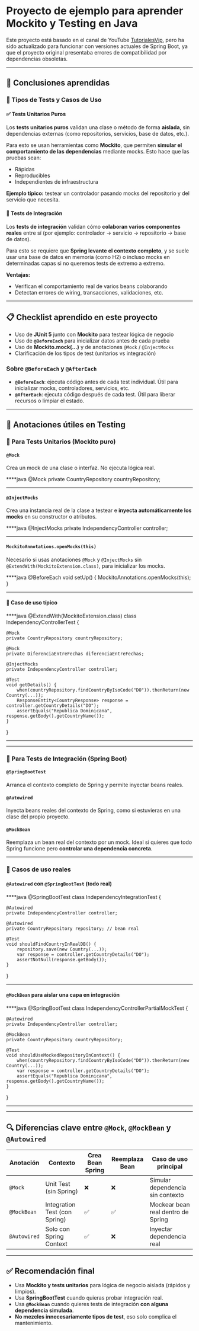# Proyecto de ejemplo para aprender Mockito y Testing en Java

Este proyecto está basado en el canal de YouTube [TutorialesVip](https://www.youtube.com/playlist?list=PL2z4kxQgmfSF6-yGrHPgCSrvUw3uFnunZ), pero ha sido actualizado para funcionar con versiones actuales de Spring Boot, ya que el proyecto original presentaba errores de compatibilidad por dependencias obsoletas.

---

## 🧠 Conclusiones aprendidas

### 🧪 Tipos de Tests y Casos de Uso

#### ✅ Tests Unitarios Puros

Los **tests unitarios puros** validan una clase o método de forma **aislada**, sin dependencias externas (como repositorios, servicios, base de datos, etc.).

Para esto se usan herramientas como **Mockito**, que permiten **simular el comportamiento de las dependencias** mediante mocks. Esto hace que las pruebas sean:

- Rápidas
- Reproducibles
- Independientes de infraestructura

**Ejemplo típico:** testear un controlador pasando mocks del repositorio y del servicio que necesita.

#### 🧩 Tests de Integración

Los **tests de integración** validan cómo **colaboran varios componentes reales** entre sí (por ejemplo: controlador → servicio → repositorio → base de datos).

Para esto se requiere que **Spring levante el contexto completo**, y se suele usar una base de datos en memoria (como H2) o incluso mocks en determinadas capas si no queremos tests de extremo a extremo.

**Ventajas:**

- Verifican el comportamiento real de varios beans colaborando
- Detectan errores de wiring, transacciones, validaciones, etc.

---

## 📋 Checklist aprendido en este proyecto

- Uso de **JUnit 5** junto con **Mockito** para testear lógica de negocio
- Uso de **`@BeforeEach`** para inicializar datos antes de cada prueba
- Uso de **Mockito.mock(...)** y de anotaciones `@Mock` / `@InjectMocks`
- Clarificación de los tipos de test (unitarios vs integración)

### Sobre `@BeforeEach` y `@AfterEach`

- **`@BeforeEach`**: ejecuta código antes de cada test individual. Útil para inicializar mocks, controladores, servicios, etc.
- **`@AfterEach`**: ejecuta código después de cada test. Útil para liberar recursos o limpiar el estado.

---

## 📌 Anotaciones útiles en Testing

### 🧪 Para Tests Unitarios (Mockito puro)

#### `@Mock`

Crea un mock de una clase o interfaz. No ejecuta lógica real.

****java
@Mock
private CountryRepository countryRepository;
****

#### `@InjectMocks`

Crea una instancia real de la clase a testear e **inyecta automáticamente los mocks** en su constructor o atributos.

****java
@InjectMocks
private IndependencyController controller;
****

#### `MockitoAnnotations.openMocks(this)`

Necesario si usas anotaciones `@Mock` y `@InjectMocks` sin `@ExtendWith(MockitoExtension.class)`, para inicializar los mocks.

****java
@BeforeEach
void setUp() {
MockitoAnnotations.openMocks(this);
}
****

#### 🧪 Caso de uso típico

****java
@ExtendWith(MockitoExtension.class)
class IndependencyControllerTest {

    @Mock
    private CountryRepository countryRepository;

    @Mock
    private DiferenciaEntreFechas diferenciaEntreFechas;

    @InjectMocks
    private IndependencyController controller;

    @Test
    void getDetails() {
        when(countryRepository.findCountryByIsoCode("DO")).thenReturn(new Country(...));
        ResponseEntity<CountryResponse> response = controller.getCountryDetails("DO");
        assertEquals("Republica Dominicana", response.getBody().getCountryName());
    }
}
****

---

### 🧩 Para Tests de Integración (Spring Boot)

#### `@SpringBootTest`

Arranca el contexto completo de Spring y permite inyectar beans reales.

#### `@Autowired`

Inyecta beans reales del contexto de Spring, como si estuvieras en una clase del propio proyecto.

#### `@MockBean`

Reemplaza un bean real del contexto por un mock. Ideal si quieres que todo Spring funcione pero **controlar una dependencia concreta**.

---

### 🧩 Casos de uso reales

#### `@Autowired` con `@SpringBootTest` (todo real)

****java
@SpringBootTest
class IndependencyIntegrationTest {

    @Autowired
    private IndependencyController controller;

    @Autowired
    private CountryRepository repository; // bean real

    @Test
    void shouldFindCountryInRealDB() {
        repository.save(new Country(...));
        var response = controller.getCountryDetails("DO");
        assertNotNull(response.getBody());
    }
}
****

#### `@MockBean` para aislar una capa en integración

****java
@SpringBootTest
class IndependencyControllerPartialMockTest {

    @Autowired
    private IndependencyController controller;

    @MockBean
    private CountryRepository countryRepository;

    @Test
    void shouldUseMockedRepositoryInContext() {
        when(countryRepository.findCountryByIsoCode("DO")).thenReturn(new Country(...));
        var response = controller.getCountryDetails("DO");
        assertEquals("Republica Dominicana", response.getBody().getCountryName());
    }
}
****

---

## 🔍 Diferencias clave entre `@Mock`, `@MockBean` y `@Autowired`

| Anotación     | Contexto                  | Crea Bean Spring | Reemplaza Bean | Caso de uso principal |
|---------------|---------------------------|------------------|----------------|------------------------|
| `@Mock`       | Unit Test (sin Spring)     | ❌               | ❌             | Simular dependencia sin contexto |
| `@MockBean`   | Integration Test (con Spring) | ✅               | ✅             | Mockear bean real dentro de Spring |
| `@Autowired`  | Solo con Spring Context     | ✅               | ❌             | Inyectar dependencia real |

---

## ✅ Recomendación final

- Usa **Mockito y tests unitarios** para lógica de negocio aislada (rápidos y limpios).
- Usa **SpringBootTest** cuando quieras probar integración real.
- Usa **`@MockBean`** cuando quieres tests de integración **con alguna dependencia simulada**.
- **No mezcles innecesariamente tipos de test**, eso solo complica el mantenimiento.
